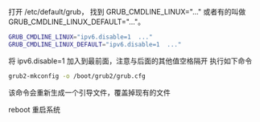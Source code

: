 打开 /etc/default/grub，
找到 GRUB_CMDLINE_LINUX="..." 或者有的叫做 GRUB_CMDLINE_LINUX_DEFAULT="..."。

```bash
GRUB_CMDLINE_LINUX="ipv6.disable=1  ..."
GRUB_CMDLINE_LINUX_DEFAULT="ipv6.disable=1  ..."
```
将 ipv6.disable=1 加入到最前面，注意与后面的其他值空格隔开
执行如下命令
```bash
grub2-mkconfig -o /boot/grub2/grub.cfg
```
该命令会重新生成一个引导文件，覆盖掉现有的文件

reboot
重启系统